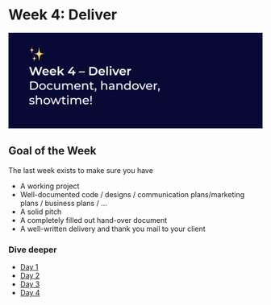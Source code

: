 # Week 4: Deliver

![Document, handover, showtime!](../../.gitbook/assets/screenshot-2020-06-29-at-22.42.29.png)

## Goal of the Week

The last week exists to make sure you have

* A working project
* Well-documented code / designs / communication plans/marketing plans / business plans / ...
* A solid pitch
* A completely filled out hand-over document
* A well-written delivery and thank you mail to your client

### Dive deeper

* [Day 1](day-1.md)
* [Day 2](day-2.md)
* [Day 3](day-3.md)
* [Day 4](day-4-demo-day.md)

